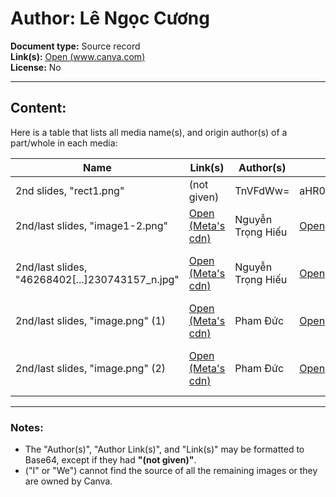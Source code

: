 # Author: Lê Ngọc Cương
**Document type:** Source record  
**Link(s):** [Open (www.canva.com)](https://www.canva.com/design/DAGYrdU5_Bc/ZeL5S-n5PjTNoqSwetwW3g/edit?utm_content=DAGYrdU5_Bc&utm_campaign=designshare&utm_medium=link2&utm_source=sharebutton)  
**License:** No  

---

## Content:
Here is a table that lists all media name(s), and origin author(s) of a part/whole in each media:

| Name                                       | Link(s)                                                                 | Author(s)               | Author link(s)                                                              | Note(s)              |
|--------------------------------------------|------------------------------------------------------------------------|-------------------------|----------------------------------------------------------------------------|---------------------|
| 2nd slides, "rect1.png"                    | (not given)                                                           | TnVFdWw=               | aHR0cHM6Ly94LmNvbS9OTl9FdWxfMDEvbWVkaWE=                              | partly used         |
| 2nd/last slides, "image1-2.png"           | [Open (Meta's cdn)](https://scontent.fhan3-4.fna.fbcdn.net/v/t39.30808-6/462696369_122158220864269076_4177465645773415762_n.jpg?_nc_cat=106&ccb=1-7&_nc_sid=cc71e4&_nc_eui2=AeGB4a3eTb5IbpONxQGR3IfJbm_7K8XyhGNub_srxfKEY7Zr2HrAleYBjBFoLKi_9qoOaZKDBQVAbBj6fN1ClK4X&_nc_ohc=NaZbfU4FWpsQ7kNvgEXeuUE&_nc_zt=23&_nc_ht=scontent.fhan3-4.fna&_nc_gid=ANwYJL1CETs6gK9s-GkyiqK&oh=00_AYCDjGcuwQUX4Zvai1ItW9YWnO3FB4fp8P6Nb4crhIgp8A&oe=675CB9C7)  | Nguyễn Trọng Hiếu | [Open](https://www.facebook.com/profile.php?id=61558072281566) | User's Facebook Banner |
| 2nd/last slides, "46268402[...]230743157_n.jpg" | [Open (Meta's cdn)](https://scontent.fhan3-5.fna.fbcdn.net/v/t39.30808-1/462684023_122158220756269076_119361928230743157_n.jpg?stp=c0.0.377.377a_dst-jpg_s200x200_tt6&_nc_cat=109&ccb=1-7&_nc_sid=0ecb9b&_nc_eui2=AeEwNefnlt6MJ8953DTAM7vnKaM6UNvxdSwpozpQ2_F1LIxnfAbIHMRIEtCAwr2RJmS0wP6p8Yk9XN-na2aM7UcV&_nc_ohc=CpmhyVeGMBwQ7kNvgGtvGoG&_nc_zt=24&_nc_ht=scontent.fhan3-5.fna&_nc_gid=AVBtpRBO4IC1faj_rviqRsd&oh=00_AYCAj5BvxZyQJA3TnOmhsgK7sD_la1zYmk9pvsGqIIFOvQ&oe=675CC2E9) | Nguyễn Trọng Hiếu | [Open](https://www.facebook.com/profile.php?id=61558072281566) | User's Facebook Profile Picture |
| 2nd/last slides, "image.png" (1)          | [Open (Meta's cdn)](https://scontent.fhan3-4.fna.fbcdn.net/v/t39.30808-6/463308717_525227467129480_9078522012241408874_n.jpg?stp=cp6_dst-jpg_tt6&_nc_cat=104&ccb=1-7&_nc_sid=cc71e4&_nc_eui2=AeGVynOk_Svv6Ts5h72VTnWO8cFWGfoAW-DxwVYZ-gBb4L-ZwCXQcHEJ-sc8l-dBmJtU0IfZTZM5kmr3pN92vtse&_nc_ohc=TgHX8tEQtKEQ7kNvgEubDEM&_nc_zt=23&_nc_ht=scontent.fhan3-4.fna&_nc_gid=AcJwjZwuHxiihjlv2o1jopp&oh=00_AYBieFxaBuHJ-ZuXb9_Xg8ZTpI0Q2w0cD69DzK1vsESm6w&oe=675CC2B6) | Pham Đức          | [Open](https://www.facebook.com/profile.php?id=100089266935692) | User's Facebook Banner |
| 2nd/last slides, "image.png" (2)          | [Open (Meta's cdn)](https://scontent.fhan3-5.fna.fbcdn.net/v/t39.30808-6/452258331_464029069915987_2908011915752510118_n.jpg?_nc_cat=103&ccb=1-7&_nc_sid=6ee11a&_nc_eui2=AeHl2FmKsvobFECIQJQeziP-xVZTLPNfMz7FVlMs818zPmCRBYlCVuzv2KdgjwPkt14b7f8dtR2UQKCy5-GvRvIw&_nc_ohc=-efXiplN610Q7kNvgF2kUsu&_nc_zt=23&_nc_ht=scontent.fhan3-5.fna&_nc_gid=AHwzBrhDF6qrvKFQTsRjxQR&oh=00_AYDjhocJaBEm4GJGIE3ZJq_dpjob8pfZUSjFYeDmJ5BVag&oe=675CED80) | Pham Đức          | [Open](https://www.facebook.com/profile.php?id=100089266935692) | User's Facebook Profile Picture |

---

### Notes:

- The "Author(s)", "Author Link(s)", and "Link(s)" may be formatted to Base64, except if they had **"(not given)"**.
- ("I" or "We") cannot find the source of all the remaining images or they are owned by Canva.
